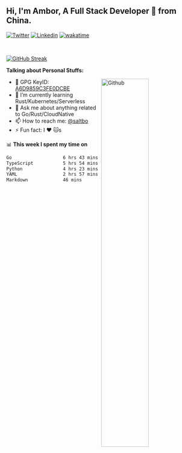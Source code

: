 ## Hi, I'm Ambor, A Full Stack Developer 🚀 from China.

[![Twitter](https://img.shields.io/badge/-saltbo-1ca0f1?style=flat&logo=twitter&logoColor=white)](https://twitter.com/rdsaltbo)
[![Linkedin](https://img.shields.io/badge/-saltbo-blue?style=flat&logo=Linkedin&logoColor=white)](https://www.linkedin.com/in/saltbo/)
[![wakatime](https://wakatime.com/badge/user/f82b1c77-faab-48cd-aef5-a12c0aff104b.svg)](https://wakatime.com/@f82b1c77-faab-48cd-aef5-a12c0aff104b)

&nbsp;  

[![GitHub Streak](http://github-readme-streak-stats.herokuapp.com?user=saltbo&hide_border=true&date_format=M%20j%5B%2C%20Y%5D)](https://git.io/streak-stats)

**Talking about Personal Stuffs:**
<!-- Any image aligned to the right. Beware the width  -->
<img width="50%" align="right" alt="Github" src="https://raw.githubusercontent.com/saltbo/saltbo/master/images/git-header.svg" />

- 🤘 GPG KeyID: [A6D9859C3FE0DCBE](https://saltbo.cn/pgp_keys.asc)
- 🌱 I’m currently learning Rust/Kubernetes/Serverless
- 💬 Ask me about anything related to Go/Rust/CloudNative
- 📫 How to reach me: [@saltbo](https://t.me/saltbo)
- ⚡ Fun fact: I :heart: :cat:s


📊 **This week I spent my time on**
<!--START_SECTION:waka-->

```txt
Go                   6 hrs 43 mins   ███████▒░░░░░░░░░░░░░░░░░   29.37 %
TypeScript           5 hrs 54 mins   ██████▒░░░░░░░░░░░░░░░░░░   25.79 %
Python               4 hrs 23 mins   ████▓░░░░░░░░░░░░░░░░░░░░   19.20 %
YAML                 2 hrs 57 mins   ███▒░░░░░░░░░░░░░░░░░░░░░   12.91 %
Markdown             46 mins         █░░░░░░░░░░░░░░░░░░░░░░░░   03.42 %
```

<!--END_SECTION:waka-->
